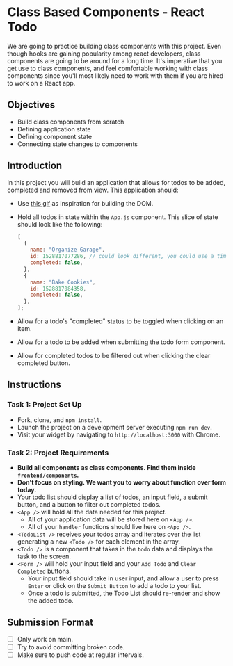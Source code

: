 # Class Based Components - React Todo

We are going to practice building class components with this project. Even though hooks are gaining popularity among react developers, class components are going to be around for a long time. It's imperative that you get use to class components, and feel comfortable working with class components since you'll most likely need to work with them if you are hired to work on a React app.

## Objectives

- Build class components from scratch
- Defining application state
- Defining component state
- Connecting state changes to components

## Introduction

In this project you will build an application that allows for todos to be added, completed and removed from view. This application should:

- Use [this gif](./todo.gif) as inspiration for building the DOM.
- Hold all todos in state within the `App.js` component. This slice of state should look like the following:

  ```js
  [
    {
      name: "Organize Garage",
      id: 1528817077286, // could look different, you could use a timestamp to generate it
      completed: false,
    },
    {
      name: "Bake Cookies",
      id: 1528817084358,
      completed: false,
    },
  ];
  ```

- Allow for a todo's "completed" status to be toggled when clicking on an item.
- Allow for a todo to be added when submitting the todo form component.
- Allow for completed todos to be filtered out when clicking the clear completed button.

## Instructions

### Task 1: Project Set Up

- Fork, clone, and `npm install`.
- Launch the project on a development server executing `npm run dev`.
- Visit your widget by navigating to `http://localhost:3000` with Chrome.

### Task 2: Project Requirements

- **Build all components as class components. Find them inside `frontend/components`.**
- **Don't focus on styling. We want you to worry about function over form today.**
- Your todo list should display a list of todos, an input field, a submit button, and a button to filter out completed todos.
- `<App />` will hold all the data needed for this project.
  - All of your application data will be stored here on `<App />`.
  - All of your `handler` functions should live here on `<App />`.
- `<TodoList />` receives your todos array and iterates over the list generating a new `<Todo />` for each element in the array.
- `<Todo />` is a component that takes in the `todo` data and displays the task to the screen.
- `<Form />` will hold your input field and your `Add Todo` and `Clear Completed` buttons.
  - Your input field should take in user input, and allow a user to press `Enter` or click on the `Submit Button` to add a todo to your list.
  - Once a todo is submitted, the Todo List should re-render and show the added todo.

## Submission Format

- [ ] Only work on main.
- [ ] Try to avoid committing broken code.
- [ ] Make sure to push code at regular intervals.
